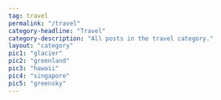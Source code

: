 ```yaml
---
tag: travel
permalink: "/travel"
category-headline: "Travel"
category-description: "All posts in the travel category."
layout: "category"
pic1: "glacier"
pic2: "greenland"
pic3: "hawaii"
pic4: "singapore"
pic5: "greensky"
---
```

